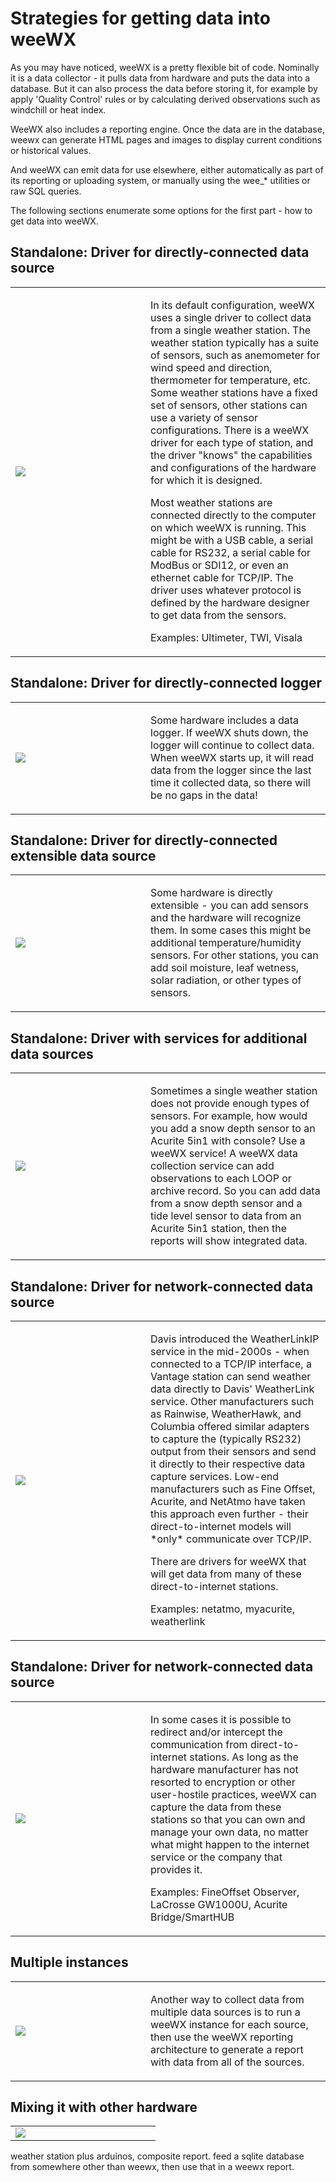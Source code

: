 # Strategies for getting data into weeWX

As you may have noticed, weeWX is a pretty flexible bit of code.  Nominally it is a data collector - it pulls data from hardware and puts the data into a database.  But it can also process the data before storing it, for example by apply 'Quality Control' rules or by calculating derived observations such as windchill or heat index.

WeeWX also includes a reporting engine.  Once the data are in the database, weewx can generate HTML pages and images to display current conditions or historical values.

And weeWX can emit data for use elsewhere, either automatically as part of its reporting or uploading system, or manually using the wee_* utilities or raw SQL queries.

The following sections enumerate some options for the first part - how to get data into weeWX.

## Standalone: Driver for directly-connected data source

<table>
<tr>
<td  width="200">
<a href="http://weewx.com/cfg/weewx-data-direct.png">
<img src="http://weewx.com/cfg/weewx-data-direct.png"/>
</a>
</td>
<td>
<p>
In its default configuration, weeWX uses a single driver to collect data from a single weather station.  The weather station typically has a suite of sensors, such as anemometer for wind speed and direction, thermometer for temperature, etc.  Some weather stations have a fixed set of sensors, other stations can use a variety of sensor configurations.  There is a weeWX driver for each type of station, and the driver "knows" the capabilities and configurations of the hardware for which it is designed.
</p>
<p>
Most weather stations are connected directly to the computer on which weeWX is running.  This might be with a USB cable, a serial cable for RS232, a serial cable for ModBus or SDI12, or even an ethernet cable for TCP/IP.  The driver uses whatever protocol is defined by the hardware designer to get data from the sensors.
</p>
<p>
Examples: Ultimeter, TWI, Visala
</p>
</td>
</tr>
</table>


## Standalone: Driver for directly-connected logger

<table>
<tr>
<td  width="200">
<a href="http://weewx.com/cfg/weewx-data-logger.png">
<img src="http://weewx.com/cfg/weewx-data-logger.png"/>
</a>
</td>
<td>
<p>
Some hardware includes a data logger.  If weeWX shuts down, the logger will continue to collect data.  When weeWX starts up, it will read data from the logger since the last time it collected data, so there will be no gaps in the data!
</p>
</td>
</tr>
</table>


## Standalone: Driver for directly-connected extensible data source

<table>
<tr>
<td  width="200">
<a href="http://weewx.com/cfg/weewx-data-logger-extensible.png">
<img src="http://weewx.com/cfg/weewx-data-logger-extensible.png"/>
</a>
</td>
<td>
<p>
Some hardware is directly extensible - you can add sensors and the hardware will recognize them.  In some cases this might be additional temperature/humidity sensors.  For other stations, you can add soil moisture, leaf wetness, solar radiation, or other types of sensors.
</p>
</td>
</tr>
</table>


## Standalone: Driver with services for additional data sources

<table>
<tr>
<td  width="200">
<a href="http://weewx.com/cfg/weewx-data-services.png">
<img src="http://weewx.com/cfg/weewx-data-services.png"/>
</a>
</td>
<td>
<p>
Sometimes a single weather station does not provide enough types of sensors.  For example, how would you add a snow depth sensor to an Acurite 5in1 with console?  Use a weeWX service!  A weeWX data collection service can add observations to each LOOP or archive record.  So you can add data from a snow depth sensor and a tide level sensor to data from an Acurite 5in1 station, then the reports will show integrated data.
</p>
</td>
</tr>
</table>


## Standalone: Driver for network-connected data source

<table>
<tr>
<td  width="200">
<a href="http://weewx.com/cfg/weewx-data-cloud.png">
<img src="http://weewx.com/cfg/weewx-data-cloud.png"/>
</a>
</td>
<td>
<p>
Davis introduced the WeatherLinkIP service in the mid-2000s - when connected to a TCP/IP interface, a Vantage station can send weather data directly to Davis' WeatherLink service.  Other manufacturers such as Rainwise, WeatherHawk, and Columbia offered similar adapters to capture the (typically RS232) output from their sensors and send it directly to their respective data capture services.  Low-end manufacturers such as Fine Offset,  Acurite, and NetAtmo have taken this approach even further - their direct-to-internet models will *only* communicate over TCP/IP.

There are drivers for weeWX that will get data from many of these direct-to-internet stations.

Examples: netatmo, myacurite, weatherlink
</p>
</td>
</tr>
</table>


## Standalone: Driver for network-connected data source

<table>
<tr>
<td  width="200">
<a href="http://weewx.com/cfg/weewx-data-intercept.png">
<img src="http://weewx.com/cfg/weewx-data-intercept.png"/>
</a>
</td>
<td>
<p>
In some cases it is possible to redirect and/or intercept the communication from direct-to-internet stations.  As long as the hardware manufacturer has not resorted to encryption or other user-hostile practices, weeWX can capture the data from these stations so that you can own and manage your own data, no matter what might happen to the internet service or the company that provides it.

Examples: FineOffset Observer, LaCrosse GW1000U, Acurite Bridge/SmartHUB
</p>
</td>
</tr>
</table>



## Multiple instances

<table>
<tr>
<td  width="200">
<a href="http://weewx.com/cfg/weewx-data-multi.png">
<img src="http://weewx.com/cfg/weewx-data-multi.png"/>
</a>
</td>
<td>
<p>
Another way to collect data from multiple data sources is to run a weeWX instance for each source, then use the weeWX reporting architecture to generate a report with data from all of the sources.
</p>
</td>
</tr>
</table>


## Mixing it with other hardware

<table>
<tr>
<td  width="200">
<a href="http://weewx.com/cfg/weewx-data-.png">
<img src="http://weewx.com/cfg/weewx-data-.png"/>
</a>
</td>
<td>
<p>
</p>
</td>
</tr>
</table>

weather station plus arduinos, composite report.  feed a sqlite database from somewhere other than weewx, then use that in a weewx report.

